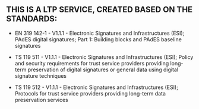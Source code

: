 ## THIS IS A LTP SERVICE, CREATED BASED ON THE STANDARDS:
 - EN 319 142-1 - V1.1.1 - Electronic Signatures and Infrastructures (ESI); PAdES digital signatures; Part 1: Building blocks and PAdES baseline signatures

 - TS 119 511 - V1.1.1 - Electronic Signatures and Infrastructures (ESI); Policy and security requirements for trust service providers providing long-term preservation of digital signatures or general data using digital signature techniques

 - TS 119 512 - V1.1.1 - Electronic Signatures and Infrastructures (ESI); Protocols for trust service providers providing long-term data preservation services
